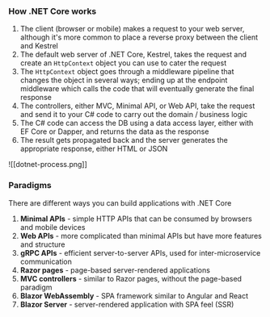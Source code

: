 ### How .NET Core works
1. The client (browser or mobile) makes a request to your web server, although it's more common to place a reverse proxy between the client and Kestrel
2. The default web server of .NET Core, Kestrel, takes the request and create an `HttpContext` object you can use to cater the request
3. The `HttpContext` object goes through a middleware pipeline that changes the object in several ways; ending up at the endpoint middleware which calls the code that will eventually generate the final response
4. The controllers, either MVC, Minimal API, or Web API, take the request and send it to your C# code to carry out the domain / business logic
5. The C# code can access the DB using a data access layer, either with EF Core or Dapper, and returns the data as the response
6. The result gets propagated back and the server generates the appropriate response, either HTML or JSON

![[dotnet-process.png]]

### Paradigms
There are different ways you can build applications with .NET Core
1. **Minimal APIs** - simple HTTP APIs that can be consumed by browsers and mobile devices
2. **Web APIs** - more complicated than minimal APIs but have more features and structure
3. **gRPC APIs** - efficient server-to-server APIs, used for inter-microservice communication
4. **Razor pages** - page-based server-rendered applications
5. **MVC controllers** - similar to Razor pages, without the page-based paradigm
6. **Blazor WebAssembly** - SPA framework similar to Angular and React
7. **Blazor Server** - server-rendered application with SPA feel (SSR)
